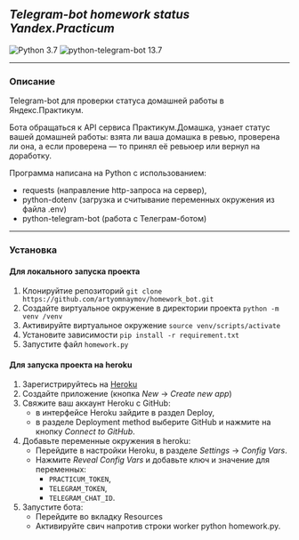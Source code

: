 ## **_Telegram-bot homework status Yandex.Practicum_**

![Python 3.7](https://img.shields.io/badge/python-3.7-green.svg?style=plastic)
![python-telegram-bot 13.7](https://img.shields.io/badge/python--telegram--bot-13.7-green?style=plastic)

---

### Описание

Telegram-bot для проверки статуса домашней работы в Яндекс.Практикум.

Бота обращаться к API сервиса Практикум.Домашка, узнает статус вашей домашней
работы: взята ли ваша домашка в ревью, проверена ли она, а если проверена — то
принял её ревьюер или вернул на доработку.

Программа написана на Python с использованием:

- requests (направление http-запроса на сервер),
- python-dotenv (загрузка и считывание переменных окружения из файла .env)
- python-telegram-bot (работа с Телеграм-ботом)

---

### Установка

#### Для локального запуска проекта

1. Клонируйтие репозиторий
   `git clone https://github.com/artyomnaymov/homework_bot.git`
2. Создайте виртуальное окружение в директории проекта `python -m venv /venv`
3. Активируйте виртуальное окружение `source venv/scripts/activate`
4. Установите зависимости `pip install -r requirement.txt`
5. Запустите файл `homework.py`

#### Для запуска проекта на heroku

1. Зарегистрируйтесь на [Heroku](https://www.heroku.com)
2. Создайте приложение (кнопка _New_ → _Create new app_)
3. Свяжите ваш аккаунт Heroku c GitHub:
   - в интерфейсе Heroku зайдите в раздел Deploy,
   - в разделе Deployment method выберите GitHub и нажмите на кнопку
     _Connect to GitHub_.
4. Добавьте переменные окружения в heroku:
   - Перейдите в настройки Heroku, в разделе _Settings_ → _Config Vars_.
   - Нажмите _Reveal Config Vars_ и добавьте ключ и значение для переменных:
     - `PRACTICUM_TOKEN`,
     - `TELEGRAM_TOKEN`,
     - `TELEGRAM_CHAT_ID`.
5. Запустите бота:
   - Перейдите во вкладку Resources
   - Активируйте свич напротив строки worker python homework.py.
